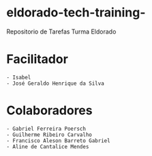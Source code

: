 # eldorado-tech-training-
Repositorio de Tarefas Turma Eldorado
# Facilitador 
	- Isabel 
	- José Geraldo Henrique da Silva
	

# Colaboradores
	- Gabriel Ferreira Poersch
	- Guilherme Ribeiro Carvalho
	- Francisco Aleson Barreto Gabriel
    - Aline de Cantalice Mendes